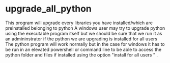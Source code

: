 # upgrade_all_python
This program will upgrade every libraries you have installed/which are preinstalled belonging to python
A windows user may try to upgrade python using the executable program itself but we should be sure that we run it as an admininstrator if the python we are upgrading is installed for all users
The python program will work normally but in the case for windows it has to be run in an elevated powershell or command line to be able to access the python folder and files if installed using the option "install for all users " .

